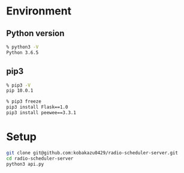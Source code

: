 # Environment
## Python version
```bash
% python3 -V
Python 3.6.5
```

## pip3
```bash
% pip3 -V
pip 10.0.1

% pip3 freeze
pip3 install Flask==1.0
pip3 install peewee==3.3.1
```

# Setup
```bash
git clone git@github.com:kobakazu0429/radio-scheduler-server.git
cd radio-scheduler-server
python3 api.py
```
